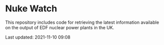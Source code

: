 # Nuke Watch

This repository includes code for retrieving the latest information available on the output of EDF nuclear power plants in the UK.

Last updated: 2021-11-10 09:08